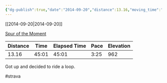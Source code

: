 ```yaml
---
{"dg-publish":true,"date":"2014-09-20","distance":13.16,"moving_time":"45:01","elapsed_time":"45:01","pace":"3:25","total_elevation_gain":962,"url":"https://www.strava.com/activities/197022995","permalink":"/01-personal/strava/2014-09-20-spur-of-the-moment/","dgPassFrontmatter":true}
---
```



[[2014-09-20\|2014-09-20]]

[Spur of the Moment](https://www.strava.com/activities/197022995)

| Distance | Time  | Elapsed Time | Pace | Elevation |
| -------- | ----- | ------------ | ---- | --------- |
| 13.16    | 45:01 | 45:01        | 3:25 | 962       |


Got up and decided to ride a loop.

#strava
